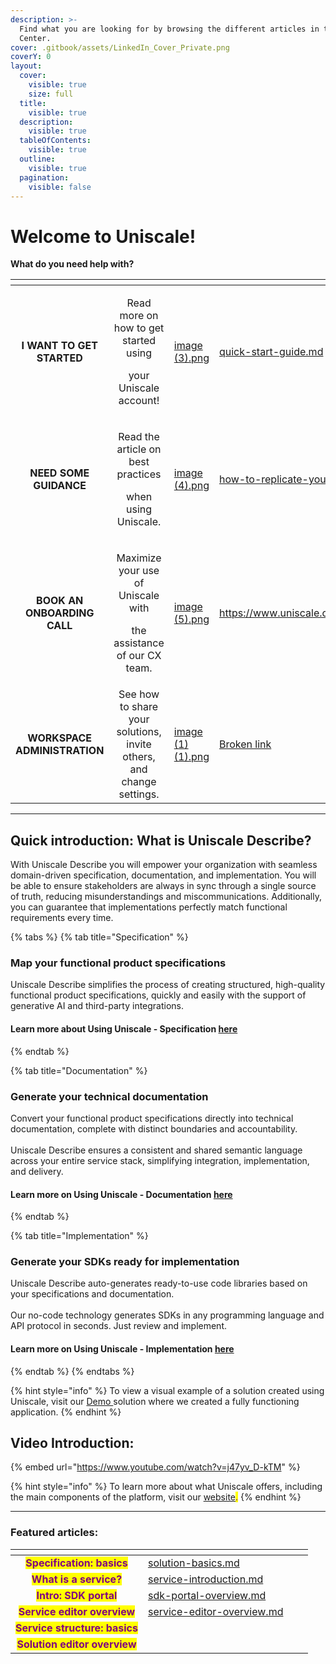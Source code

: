 ```yaml
---
description: >-
  Find what you are looking for by browsing the different articles in the Help
  Center.
cover: .gitbook/assets/LinkedIn_Cover_Private.png
coverY: 0
layout:
  cover:
    visible: true
    size: full
  title:
    visible: true
  description:
    visible: true
  tableOfContents:
    visible: true
  outline:
    visible: true
  pagination:
    visible: false
---
```


# Welcome to Uniscale!

**What do you need help with?**

<table data-card-size="large" data-column-title-hidden data-view="cards" data-full-width="false"><thead><tr><th align="center"></th><th align="center"></th><th data-hidden data-card-cover data-type="files"></th><th data-hidden data-card-target data-type="content-ref"></th></tr></thead><tbody><tr><td align="center"><strong>I WANT TO GET STARTED</strong></td><td align="center"><p>Read more on how to get started using </p><p>your Uniscale account!</p></td><td><a href=".gitbook/assets/image (3).png">image (3).png</a></td><td><a href="welcome-to-uniscale/quick-start-guide.md">quick-start-guide.md</a></td></tr><tr><td align="center"><strong>NEED SOME GUIDANCE</strong></td><td align="center"><p>Read the article on best practices</p><p> when using Uniscale.</p></td><td><a href=".gitbook/assets/image (4).png">image (4).png</a></td><td><a href="welcome-to-uniscale/how-to-replicate-your-project.md">how-to-replicate-your-project.md</a></td></tr><tr><td align="center"><strong>BOOK AN ONBOARDING CALL</strong></td><td align="center"><p>Maximize your use of Uniscale with</p><p>the assistance of our CX team.</p></td><td><a href=".gitbook/assets/image (5).png">image (5).png</a></td><td><a href="https://www.uniscale.com/onboarding">https://www.uniscale.com/onboarding</a></td></tr><tr><td align="center"><strong>WORKSPACE ADMINISTRATION</strong></td><td align="center">See how to share your solutions, invite others, and change settings.</td><td><a href=".gitbook/assets/image (1) (1).png">image (1) (1).png</a></td><td><a href="broken-reference">Broken link</a></td></tr></tbody></table>

***

## Quick introduction: What is Uniscale Describe?

With Uniscale Describe you will empower your organization with seamless domain-driven specification, documentation, and implementation. You will be able to ensure stakeholders are always in sync through a single source of truth, reducing misunderstandings and miscommunications. Additionally, you can guarantee that implementations perfectly match functional requirements every time.

{% tabs %}
{% tab title="Specification" %}
### **Map your functional product specifications**

Uniscale Describe simplifies the process of creating structured, high-quality functional product specifications, quickly and easily with the support of generative AI and third-party integrations.

#### Learn more about Using Uniscale - Specification [here](./#specification)
{% endtab %}

{% tab title="Documentation" %}
### **Generate your technical documentation**

Convert your functional product specifications directly into technical documentation, complete with distinct boundaries and accountability.\
\
Uniscale Describe ensures a consistent and shared semantic language across your entire service stack, simplifying integration, implementation, and delivery.

#### &#x20;Learn more on Using Uniscale - Documentation [here](./#documentation)&#x20;
{% endtab %}

{% tab title="Implementation" %}
### **Generate your SDKs ready for implementation**

Uniscale Describe auto-generates ready-to-use code libraries based on your specifications and documentation.\
\
Our no-code technology generates SDKs in any programming language and API protocol in seconds. Just review and implement.

#### Learn more on Using Uniscale - Implementation [here](./#implementation)&#x20;
{% endtab %}
{% endtabs %}

{% hint style="info" %}
To view a visual example of a solution created using Uniscale, visit our [Demo ](https://app.uniscale.com/8c68f0da-8a3c-45bb-abba-2b6d36aa6b3c/user/solution/fb344616-794e-4bd7-b81a-fb1e3361701f/design)solution where we created a fully functioning application.&#x20;
{% endhint %}

## Video Introduction:

{% embed url="https://www.youtube.com/watch?v=j47yv_D-kTM" %}

{% hint style="info" %}
To learn more about what Uniscale offers, including the main components of the platform, visit our [website](https://www.uniscale.com/products/uniscale-describe)<mark style="color:purple;">.</mark>&#x20;
{% endhint %}

***

### Featured articles:

<table data-view="cards"><thead><tr><th align="center"></th><th data-hidden data-card-target data-type="content-ref"></th><th data-hidden></th><th data-hidden></th></tr></thead><tbody><tr><td align="center"><mark style="color:purple;"><strong>Specification: basics</strong></mark></td><td><a href="using-uniscale/ported-specification/solution-basics.md">solution-basics.md</a></td><td></td><td></td></tr><tr><td align="center"><mark style="color:purple;"><strong>What is a service?</strong></mark></td><td><a href="using-uniscale/wip-documentation/service-introduction.md">service-introduction.md</a></td><td></td><td></td></tr><tr><td align="center"><mark style="color:purple;"><strong>Intro: SDK portal</strong></mark></td><td><a href="using-uniscale/wip-implementation/sdk-portal-overview.md">sdk-portal-overview.md</a></td><td></td><td></td></tr><tr><td align="center"> <mark style="color:purple;"><strong>Service editor overview</strong></mark></td><td><a href="using-uniscale/wip-documentation/service-editor-overview.md">service-editor-overview.md</a></td><td></td><td></td></tr><tr><td align="center"><mark style="color:purple;"><strong>Service structure: basics</strong></mark></td><td></td><td></td><td></td></tr><tr><td align="center"><mark style="color:purple;"><strong>Solution editor overview</strong></mark></td><td></td><td></td><td></td></tr></tbody></table>

